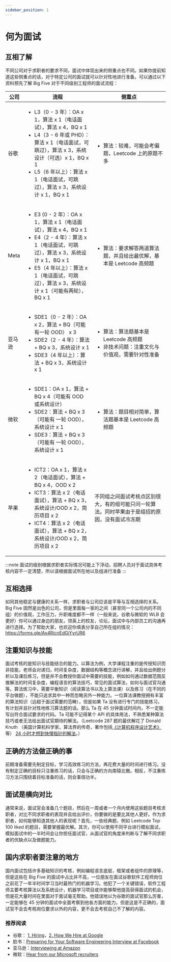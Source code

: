 ```yaml
---
sidebar_position: 1
---
```


# 何为面试

## 互相了解

不同公司对于求职者的要求不同，面试中体现出来的侧重点也不同。如果你提前知道这些侧重点的话，对于特定公司的面试就可以针对性地进行准备。可以通过以下资料预先了解 Big Five 对于不同级别工程师的面试流程：

| 公司        | 流程   | 侧重点 |
| ----------- | ----   | -----  |
| 谷歌        | <ul><li>L3（0 - 3 年）：OA x 1，算法 x 1（电话面试），算法 x 4，BQ x 1</li><li>L4（3 - 6 年或 PHD）：算法 x 1（电话面试，可跳过），算法 x 3，系统设计（可选）x 1，BQ x 1</li><li>L5（6 年以上）：算法 x 1（电话面试，可跳过），算法 x 3，系统设计 x 1，BQ x 1</li></ul>       | <ul><li>算法：较难，可能会考偏题，Leetcode 上的原题不多</li></ul>       | 
| Meta        | <ul><li>E3 (0 - 2 年）：OA x 1，算法 x 1（电话面试），算法 x 4，BQ x 1</li><li>E4（2 - 4 年）：算法 x 1（电话面试，可跳过），算法 x 3，系统设计 x 1，BQ x 1</li><li>E5（4 年以上）：算法 x 1（电话面试，可跳过），算法 x 3，系统设计 x 1（可能有两轮），BQ x 1</li></ul>       | <ul><li>算法：要求解答两道算法题，并且给出最优解，基本是 Leetcode 高频题</li></ul> |
| 亚马逊      | <ul><li>SDE1（0 - 2 年）：OA x 2，算法 + BQ（可能有一轮 OOD） x 3</li><li>SDE2（2 - 4 年）：算法 + BQ x 3，系统设计 x 1</li><li>SDE3（4 年以上）：算法 + BQ x 3，系统设计 x 1</li></ul>       | <ul><li>算法：算法题基本是 Leetcode 高频题</li><li>非技术问题：注重文化与价值观，需要针对性准备</li></ul>      |
| 微软        | <ul><li>SDE1：OA x 1，算法 + BQ x 4（可能有 OOD 或系统设计）</li><li>SDE2：算法 + BQ x 3（可能有 一轮 OOD），系统设计 x 1</li><li>SDE3：算法 + BQ x 3（可能有 一轮 OOD），系统设计 x 1</li></ul>       | <ul><li>算法：题目相对简单，算法题基本是 Leetcode 高频题</li></ul> |
| 苹果        | <ul><li>ICT2：OA x 1，算法 x 2（电话面试），算法 + BQ x 4，OOD x 2</li><li>ICT3：算法 x 2（电话面试），算法 + BQ x 3，系统设计/OOD x 2，简历项目 x 2</li><li>ICT4：算法 x 2（电话面试），算法 + BQ x 2，系统设计/OOD x 2，简历项目 x 2</li></ul>        | 不同组之间面试考核点区别很大，有的组可能只问一轮算法。同时苹果由于是组招的原因，没有面试冷冻期 |

:::note
面试的级别根据求职者实际情况可能上下浮动，招聘人员对于面试具体考核内容不一定清楚，所以请根据面试所在地以及组进行准备
:::

## 互相选择

如同其他稳定与健康的关系一样，求职者与公司应该是平等与互相选择的关系。Big Five 固然是出色的公司，但是里面每一家的之间（甚至同一个公司内的不同组）的价值观，工作压力，升职难度都不一样（一般来说，谷歌与微软的 WLB 会更好）你可以通过身边的朋友，领英上的校友，论坛，面试中与内部员工的沟通再进行选择。为了帮助大家，也欢迎你填表分享自己所在组的情况：https://forms.gle/Ax4RicnEdGiYyrUR6

## 注重知识与技能

面试考核的是知识与技能结合的能力。以算法为例，大学课程注重的是传授知识而非技能，老师会对递归，时间复杂度，数据结构等概念进行讲解，并且给出例题分析以及课后练习，但是并不会教授你面试中需要的技能，例如如何通过数据范围反推解法的时间复杂度，编程语言的算法技巧，常见的面试算法，如何与面试官沟通等。算法练习中，需要平衡知识（阅读算法书以及上算法课）以及练习（在不同的平台做题），不能只追求其中一种而忽略另外一种能力。一位算法课教授拥有丰富的算法知识（远超于面试需要的范畴），但是如果 Ta 没有进行专门的技能练习，有计划并且针对性地练习算法题的话。那么 Ta 在 45 分钟面试时间内，不一定能写出符合面试要求的代码。Ta 可能不记得某个 API 的具体用法，不熟悉某种算法技巧或者无法给出面试官期待的解法。（Leetcode 287 题的最优解花了 Donald Knuth （美国计算机科学家，算法界的传奇，著作包括[《计算机程序设计艺术》](https://book.douban.com/subject/2568362/)等） [24 小时才想到快慢指针的解法](https://keithschwarz.com/interesting/code/?dir=find-duplicate)。）

## 正确的方法做正确的事
前期准备需要先制定目标，学习高效练习的方法，再花费大量的时间进行练习。没有制定正确的目标只注重练习的话，只会与正确的方向南辕北撤。相反，不注重练习方法只围绕着目标准备的话，则会事倍功半。

## 面试是横向对比

通常来说，面试官会准备几个题目，然后在一周或者一个月内使用这些题目考核求职者，对比不同求职者的表现并且给出评价，你要做的是要比其他人更好。作为求职者，如何能够知道其他人的表现呢？首先，一些经典题，例如 Leetcode Top 100 liked 的题目，需要掌握最优解。其次，你可以使用不同平台进行模拟面试，模拟面试中的一半时间会让你担任面试官，从面试官的角度来判断与了解不同求职者的优缺点以及做题能力。

## 国内求职者要注意的地方

国内面试包括许多基础知识的考核，例如编程语言底层，框架或者组件的原理等，但是这些在 Big Five 的面试中占比并不高，一位朋友在面试谷歌软件工程师岗位之前花了一年半时间学习当时最热门的机器学习。他犯了一个关键错误，软件工程师主要考核算法以及系统设计，机器学习项目或许能够帮他提高获得面试的机会，但是花大量时间在里面对于面试毫无帮助。他错误地以为谷歌的面试官那么厉害，一定能够在 45 分钟的面试中全面考察到他各方面的能力。但是这是不正确的，面试官不会去考核岗位要求以外的内容，更不会去考核自己不了解的内容。


### 推荐阅读

- 谷歌： [1. Hiring](https://rework.withgoogle.com/subjects/hiring/)，[2. How We Hire at Google](https://www.youtube.com/watch?v=zhUgaKb0s5A&t=1s)
- 脸书：[Preparing for Your Software Engineering Interview at Facebook](https://www.facebook.com/careers/life/preparing-for-your-software-engineering-interview-at-facebook)
- 亚马逊：[Interviewing at Amazon](https://www.amazon.jobs/en/landing_pages/interviewing-at-amazon)
- 微软：[Hear from our Microsoft recruiters](https://careers.microsoft.com/u/us/en/interviewtips)
